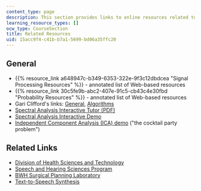```yaml
---
content_type: page
description: This section provides links to online resources related to the course.
learning_resource_types: []
ocw_type: CourseSection
title: Related Resources
uid: 15acc9f4-c41b-b7a1-5699-bd06a35ffc20
---
```


General
-------

*   {{% resource_link a648947c-b349-6353-322e-9f3c12dbdcea "Signal Processing Resources" %}} - annotated list of Web-based resources
*   {{% resource_link 30c5fe9b-abc2-407e-91c5-cb43c4e30fbd "Probability Resources" %}} - annotated list of Web-based resources
*   Gari Clifford's links: [General](http://www.mit.edu/~gari/teaching.html), [Algorithms](http://www.mit.edu/~gari/algos.html)
*   [Spectral Analysis Interactive Tutor (PDF)](ftp://ftp.ni.com/pub/devzone/LabVIEW_Spectral_Tutorial.pdf)
*   [Spectral Analysis Interactive Demo](http://web.mit.edu/6.555/www/applet/DFT.html)
*   [Independent Component Analysis (ICA) demo](http://www.cis.hut.fi/projects/ica/cocktail/cocktail_en.cgi) ("the cocktail party problem")

Related Links
-------------

*   [Division of Health Sciences and Technology](http://hst.mit.edu/)
*   [Speech and Hearing Sciences Program](http://web.mit.edu/shbt/)
*   [BWH Surgical Planning Laboratory](http://www.spl.harvard.edu/)
*   [Text-to-Speech Synthesis](http://www.alcatel-lucent.com/wps/portal/!ut/p/kcxml/04_Sj9SPykssy0xPLMnMz0vM0Y_QjzKLt4z3DADJmMU7xhu5mupHIgsZxDvCBXw98nNT9YOAEpHmQLWm7t76IfqR_vre-gEgk2Bi4UWpeSmpRfoFuaER5X5pHrmOiooAUl1hVw!!/delta/base64xml/L0lNN3VhQ1NXWUEhIS9JTmhBQ0lpRWlBaU13cUFBd0FxZ0FNQUEvNExFNVJPZ3JnSUEhLzdfQV81R0s!?decade=1960s&innovation=History%2FTimeline%2FTimeline_Innovation_000100.jsp)